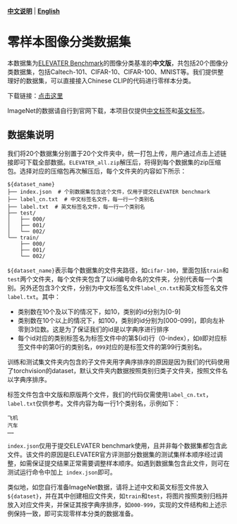 [**中文说明**](zeroshot_dataset.md) | [**English**](zeroshot_dataset_en.md)

# 零样本图像分类数据集

本数据集为[ELEVATER Benchmark](https://eval.ai/web/challenges/challenge-page/1832)的图像分类基准的**中文版**，共包括20个图像分类数据集，包括Caltech-101、CIFAR-10、CIFAR-100、MNIST等。我们提供整理好的数据集，可以直接接入Chinese CLIP的代码进行零样本分类。

下载链接：[点击这里](https://clip-cn-beijing.oss-cn-beijing.aliyuncs.com/datasets/ELEVATER_all.zip)

ImageNet的数据请自行到官网下载，本项目仅提供[中文标签](http://clip-cn-beijing.oss-cn-beijing.aliyuncs.com/datasets/ImageNet-1K/label_cn.txt)和[英文标签](http://clip-cn-beijing.oss-cn-beijing.aliyuncs.com/datasets/ImageNet-1K/label.txt)。


## 数据集说明
我们将20个数据集分别置于20个文件夹中，统一打包上传，用户通过点击上述链接即可下载全部数据。`ELEVATER_all.zip`解压后，将得到每个数据集的zip压缩包。选择对应的压缩包再次解压后，每个文件夹的内容如下所示：
```
${dataset_name}
├── index.json  # 个别数据集包含这个文件，仅用于提交ELEVATER benchmark
├── label_cn.txt  # 中文标签名文件，每一行一个类别名
├── label.txt  # 英文标签名文件，每一行一个类别名
├── test/
│   ├── 000/
│   ├── 001/
│   └── 002/
└── train/
    ├── 000/
    ├── 001/
    └── 002/
```
`${dataset_name}`表示每个数据集的文件夹路径，如`cifar-100`，里面包括`train`和`test`两个文件夹，每个文件夹包含了以id编号命名的文件夹，分别代表每一个类别。另外还包含3个文件，分别为中文标签名文件`label_cn.txt`和英文标签名文件`label.txt`。其中：

* 类别数在10个及以下的情况下，如10，类别的id分别为[0-9]
* 类别数在10个以上的情况下，如100，类别的id分别为[000-099]，即向左补零到3位数。这是为了保证我们的id是以字典序进行排序
* 每个id对应的类别标签名为标签文件中的第${id}行（0-index），如`0`即对应标签文件中的第0行的类别名，`099`对应的是标签文件的第99行类别名。

训练和测试集文件夹内包含的子文件夹用字典序排序的原因是因为我们的代码使用了torchvision的dataset，默认文件夹内数据按照类别归类子文件夹，按照文件名以字典序排序。

标签文件包含中文版和原版两个文件，我们的代码仅需使用`label_cn.txt`，`label.txt`仅供参考。文件内容为每一行1个类别名，示例如下：
```
飞机
汽车
……
```

`index.json`仅用于提交ELEVATER benchmark使用，且并非每个数据集都包含此文件。该文件的原因是ELEVATER官方评测部分数据集的测试集样本顺序经过调整，如需保证提交结果正常需要调整样本顺序。如遇到数据集包含此文件，则可在测试运行命令中加上` index.json`即可。

类似地，如您自行准备ImageNet数据，请将上述中文和英文标签文件放入`${dataset}`，并在其中创建相应文件夹，如`train`和`test`，将图片按照类别归档并放入对应文件夹，并保证其按字典序排序，如`000-999`，实现的文件结构和上述示例保持一致，即可实现零样本分类的数据准备。
